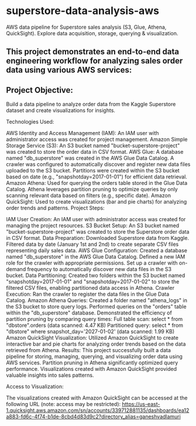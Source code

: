 # superstore-data-analysis-aws
AWS data pipeline for Superstore sales analysis (S3, Glue, Athena, QuickSight). Explore data acquisition, storage, querying &amp; visualization.

## This project demonstrates an end-to-end data engineering workflow for analyzing sales order data using various AWS services:

## Project Objective: 
Build a data pipeline to analyze order data from the Kaggle Superstore dataset and create visualizations for insights.

Technologies Used:

AWS Identity and Access Management (IAM): An IAM user with administrator access was created for project management.
Amazon Simple Storage Service (S3): An S3 bucket named "bucket-superstore-project" was created to store the order data in CSV format.
AWS Glue:
A database named "db_superstore" was created in the AWS Glue Data Catalog.
A crawler was configured to automatically discover and register new data files uploaded to the S3 bucket.
Partitions were created within the S3 bucket based on date (e.g., "snapshotday=2017-01-01") for efficient data retrieval.
Amazon Athena: Used for querying the orders table stored in the Glue Data Catalog. Athena leverages partition pruning to optimize queries by only scanning relevant data based on filters (e.g., specific date).
Amazon QuickSight: Used to create visualizations (bar and pie charts) for analyzing order trends and patterns.
Project Steps:

IAM User Creation: An IAM user with administrator access was created for managing the project resources.
S3 Bucket Setup: An S3 bucket named "bucket-superstore-project" was created to store the Superstore order data in CSV format.
Data Preparation:
Downloaded Superstore data from Kaggle.
Filtered data by date (January 1st and 2nd) to create separate CSV files representing daily sales data.
AWS Glue Configuration:
Created a database named "db_superstore" in the AWS Glue Data Catalog.
Defined a new IAM role for the crawler with appropriate permissions.
Set up a crawler with on-demand frequency to automatically discover new data files in the S3 bucket.
Data Partitioning: Created two folders within the S3 bucket named "snapshotday=2017-01-01" and "snapshotday=2017-01-02" to store the filtered CSV files, enabling partitioned data access in Athena.
Crawler Execution: Ran the crawler to register the data files in the Glue Data Catalog.
Amazon Athena Queries:
Created a folder named "athena_logs" in the S3 bucket to store query logs.
Performed queries on the "orders" table within the "db_superstore" database.
Demonstrated the efficiency of partition pruning by comparing query times:
Full table scan: select * from "dbstore".orders (data scanned: 4.47 KB)
Partitioned query: select * from "dbstore" where snapshot_day='2027-01-02' (data scanned: 1.99 KB)
Amazon QuickSight Visualization: Utilized Amazon QuickSight to create interactive bar and pie charts for analyzing order trends based on the data retrieved from Athena.
Results: This project successfully built a data pipeline for storing, managing, querying, and visualizing order data using AWS services. Partition pruning in Athena significantly optimized query performance. Visualizations created with Amazon QuickSight provided valuable insights into sales patterns.

Access to Visualization:

The visualizations created with Amazon QuickSight can be accessed at the following URL (note: access may be restricted): https://us-east-1.quicksight.aws.amazon.com/sn/accounts/339712881135/dashboards/ea12a883-fd6c-4f74-b1de-8cbd4d83d9c2?directory_alias=ganeshvadlamuri
